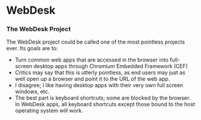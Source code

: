 # WebDesk
### The WebDesk Project
The WebDesk project could be called one of the most pointless projects ever. Its goals are to:
- Turn common web apps that are accessed in the browser into full-screen desktop apps through Chromium Embedded Framework (CEF)
- Critics may say that this is utterly pointless, as end users may just as well open up a browser and point it to the URL of the web app.
- I disagree; I like having desktop apps with their very own full screen windows, etc.
- The best part is keyboard shortcuts; some are blocked by the browser. In WebDesk apps, all keyboard shortcuts except those bound to the host operating system will work.
